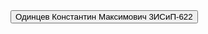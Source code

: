 <!DOCTYPE html>
<html lang="en">
<head>
    <meta charset="UTF-8">
    <meta name="viewport" content="width=device-width, initial-scale=1.0">
    <title>Одинцев 622</title>
</head>
<body>
    <button>Одинцев Константин Максимович 3ИСиП-622</button>
</body>
</html>
